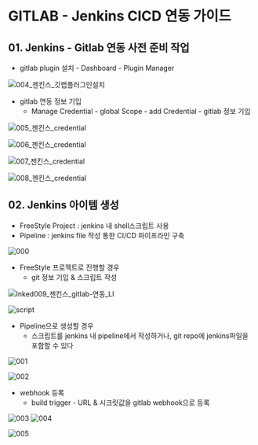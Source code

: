 # GITLAB - Jenkins CICD 연동 가이드

## 01. Jenkins - Gitlab 연동 사전 준비 작업

- gitlab plugin 설치 - Dashboard - Plugin Manager

![004_젠킨스_깃랩플러그인설치](https://user-images.githubusercontent.com/25574165/171547940-67a66301-a1a2-4fb2-8164-d24553722207.PNG)

- gitlab 연동 정보 기입
  - Manage Credential - global Scope - add Credential - gitlab 정보 기입

![005_젠킨스_credential](https://user-images.githubusercontent.com/25574165/171548257-531b129d-731e-4024-a5cd-5e516b3c42fd.PNG)

![006_젠킨스_credential](https://user-images.githubusercontent.com/25574165/171548260-1fd6200c-832d-40b5-8c91-3dbaf9abb65d.PNG)

![007_젠킨스_credential](https://user-images.githubusercontent.com/25574165/171548253-3e255c25-2336-4dce-8a69-1d5732c29e77.PNG)


![008_젠킨스_credential](https://user-images.githubusercontent.com/25574165/171548255-8df2496f-4507-4b2c-bbae-dc0c36f8f900.PNG)

## 02. Jenkins 아이템 생성

- FreeStyle Project : jenkins 내 shell스크립트 사용 
- Pipeline : jenkins file 작성 통한 CI/CD 파이프라인 구축 

![000](https://user-images.githubusercontent.com/25574165/171548759-1be34290-17ee-4c06-b707-7a0136b594e4.PNG)

- FreeStyle 프로젝트로 진행할 경우
  - git 정보 기입 & 스크립트 작성

![Inked009_젠킨스_gitlab-연동_LI](https://user-images.githubusercontent.com/25574165/171549756-36561c02-f2a3-4df9-8dd9-a36da9d0bac1.jpg)

![script](https://user-images.githubusercontent.com/25574165/171549947-5d5ed3a3-740b-46de-bab7-d30cc6e36b54.PNG)

- Pipeline으로 생성할 경우
  - 스크립트를 jenkins 내 pipeline에서 작성하거나, git repo에 jenkins파일을 포함할 수 있다

![001](https://user-images.githubusercontent.com/25574165/171551774-3401b3bf-37e1-485c-a2de-9ae0b1b01b24.PNG)

![002](https://user-images.githubusercontent.com/25574165/171551835-a07b22c9-6e97-40df-b3d7-5377c56610d4.PNG)

- webhook 등록
  - build trigger - URL & 시크릿값을 gitlab webhook으로 등록

![003](https://user-images.githubusercontent.com/25574165/171552505-a83c6f51-1728-4e55-bae0-e7e71504f95f.PNG)
![004](https://user-images.githubusercontent.com/25574165/171552511-e935618c-b765-42dc-8609-f42e227e38e6.PNG)

![005](C:\Users\hayeo\Desktop\005.PNG)